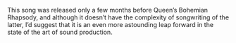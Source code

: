 This song was released only a few months before Queen’s Bohemian Rhapsody, and although it doesn’t have the complexity of songwriting of the latter, I’d suggest that it is an even more astounding leap forward in the state of the art of sound production.
